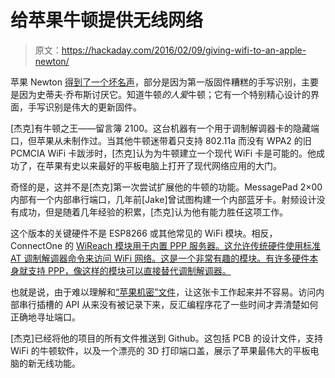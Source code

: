 # 给苹果牛顿提供无线网络

> 原文：<https://hackaday.com/2016/02/09/giving-wifi-to-an-apple-newton/>

苹果 Newton [得到了一个坏名声](https://www.youtube.com/watch?v=4oBJXdegv7s)，部分是因为第一版固件糟糕的手写识别，主要是因为史蒂夫·乔布斯讨厌它。知道牛顿*的人爱*牛顿；它有一个特别精心设计的界面，手写识别是伟大的更新固件。

[杰克]有牛顿之王——留言簿 2100。这台机器有一个用于调制解调器卡的隐藏端口，但苹果从未制作过。当其他牛顿迷带着只支持 802.11a 而没有 WPA2 的旧 PCMCIA WiFi 卡跋涉时，[杰克]认为为牛顿建立一个现代 WiFi 卡是可能的。他成功了，在苹果有史以来最好的平板电脑上打开了现代网络应用的大门。

奇怪的是，这并不是[杰克]第一次尝试扩展他的牛顿的功能。MessagePad 2×00 内部有一个内部串行端口，几年前[Jake]曾试图构建一个内部蓝牙卡。射频设计没有成功，但是随着几年经验的积累，[杰克]认为他有能力胜任这项工作。

这个版本的关键硬件不是 ESP8266 或其他常见的 WiFi 模块。相反，ConnectOne 的 [WiReach 模块用于内置 PPP 服务器。这允许传统硬件使用标准 AT 调制解调器命令来访问 WiFi 网络。这是一个非常有趣的模块。有许多硬件本身就支持 PPP，像这样的模块可以直接替代调制解调器。](http://www.connectone.com/?page_id=3532)

也就是说，由于难以理解和[“苹果机密”文件](http://www.unna.org/unna/apple/documentation/n2platform/)，让这张卡工作起来并不容易。访问内部串行插槽的 API 从来没有被记录下来，反汇编程序花了一些时间才弄清楚如何正确地寻址端口。

[杰克]已经将他的项目的所有文件推送到 Github。这包括 PCB 的设计文件，支持 WiFi 的牛顿软件，以及一个漂亮的 3D 打印端口盖，展示了苹果最伟大的平板电脑的新无线功能。